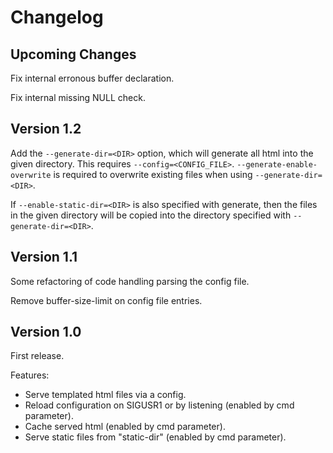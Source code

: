 # Changelog

## Upcoming Changes

Fix internal erronous buffer declaration.

Fix internal missing NULL check.

## Version 1.2

Add the `--generate-dir=<DIR>` option, which will generate all html into the
given directory. This requires `--config=<CONFIG_FILE>`.
`--generate-enable-overwrite` is required to overwrite existing files when using
`--generate-dir=<DIR>`.

If `--enable-static-dir=<DIR>` is also specified with generate, then the files
in the given directory will be copied into the directory specified with
`--generate-dir=<DIR>`.

## Version 1.1

Some refactoring of code handling parsing the config file.

Remove buffer-size-limit on config file entries.

## Version 1.0

First release.

Features:

  - Serve templated html files via a config.
  - Reload configuration on SIGUSR1 or by listening (enabled by cmd parameter).
  - Cache served html (enabled by cmd parameter).
  - Serve static files from "static-dir" (enabled by cmd parameter).
